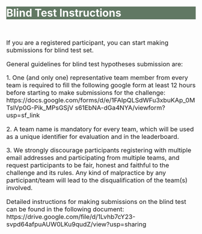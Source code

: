 <br>
<br>
<div class="widewrapper pagetitle">
  <div class="container" style="background-color:#617863">
    <h1 style="color:white;">Blind Test Instructions</h1>
  </div>
</div>
<br>

<p style="font-size:16.5px;">If you are a registered participant, you can start making submissions for blind test set.</p>

<p style="font-size:16.5px;">General guidelines for blind test hypotheses submission are:</p>

<p style="font-size:16.5px;">1. One (and only one) representative team member from every team is required to fill the following google form at least 12 hours before starting to make submissions for the challenge: https://docs.google.com/forms/d/e/1FAIpQLSdWFu3xbuKAp_0MTslVp0G-Pik_MPsGSjV s61EbNA-dGa4NYA/viewform?usp=sf_link </p>

<p style="font-size:16.5px;">2. A team name is mandatory for every team, which will be used as a unique identifier for evaluation and in the leaderboard.</p>

<p style="font-size:16.5px;">3. We strongly discourage participants registering with multiple email addresses and participating from multiple teams, and request participants to be fair, honest and faithful to the challenge and its rules. Any kind of malpractice by any participant/team will lead to the disqualification of the team(s) involved.</p>


<p style="font-size:16.5px;">Detailed instructions for making submissions on the blind test can be found in the following document: https://drive.google.com/file/d/1Lvhb7cY23-svpd64afpuAUW0LKu9qudZ/view?usp=sharing </p>
